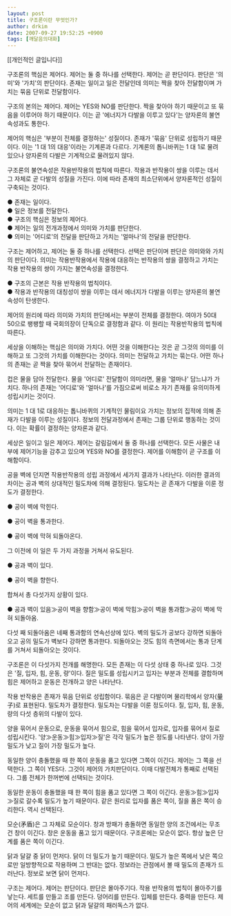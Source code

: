 ```yaml
---
layout: post
title: 구조론이란 무엇인가?
author: drkim
date: 2007-09-27 19:52:25 +0900
tags: [깨달음의대화]
---
```

  
[[개인적인 글입니다]]  



            
                   
            			
           
			
   
			
           
           
			
   
			
           
            
           
			
   
			
           
           
			
   
			
           
            
            
              


구조론의 핵심은 제어다. 제어는 둘 중 하나를 선택한다. 제어는 곧 판단이다. 판단은 '의미'와 '가치'의 판단이다. 존재는 일이고 일은 전달인데 의미는 짝을 찾아 전달함이며 가치는 묶음 단위로 전달함이다. 

구조의 본의는 제어다. 제어는 YES와 NO를 판단한다. 짝을 찾아야 하기 때문이고 또 묶음을 이루어야 하기 때문이다. 이는 곧 '에너지가 다발을 이루고 있다'는 양자론의 불연속성과도 통한다. 

제어의 핵심은 '부분이 전체를 결정하는' 성질이다. 존재가 '묶음' 단위로 성립하기 때문이다. 이는 '1 대 1의 대응'이라는 기계론과 다르다. 기계론의 톱니바퀴는 1 대 1로 물려 있으나 양자론의 다발은 기계적으로 물려있지 않다.

구조론의 불연속성은 작용반작용의 법칙에 따른다. 작용과 반작용이 쌍을 이루는 데서 그 자체로 곧 다발의 성질을 가진다. 이에 따라 존재의 최소단위에서 양자론적인 성질이 구축되는 것이다. 

● 존재는 일이다.  
● 일은 정보를 전달한다.   
● 구조의 핵심은 정보의 제어다.   
● 제어는 일의 전개과정에서 의미와 가치를 판단한다.   
● 의미는 '어디로'의 전달을 판단하고 가치는 '얼마나'의 전달을 판단한다. 

구조는 제어하고, 제어는 둘 중 하나를 선택한다. 선택은 판단이며 판단은 의미와와 가치의 판단이다. 의미는 작용반작용에서 작용에 대응하는 반작용의 쌍을 결정하고 가치는 작용 반작용의 쌍이 가지는 불연속성을 결정한다. 

● 구조의 근본은 작용 반작용의 법칙이다.  
● 작용과 반작용의 대칭성이 쌍을 이루는 데서 에너지가 다발을 이루는 양자론의 불연속성이 탄생한다. 

제어의 원리에 따라 의미와 가치의 판단에서는 부분이 전체를 결정한다. 여야가 50대 50으로 팽팽할 때 국회의장이 단독으로 결정함과 같다. 이 원리는 작용반작용의 법칙에 따른다. 

세상을 이해하는 핵심은 의미와 가치다. 어떤 것을 이해한다는 것은 곧 그것의 의미를 이해하고 또 그것의 가치를 이해한다는 것이다. 의미는 전달하고 가치는 묶는다. 어떤 하나의 존재는 곧 짝을 찾아 묶어서 전달하는 존재이다. 

컵은 물을 담아 전달한다. 물을 '어디로' 전달함이 의미라면, 물을 '얼마나' 담느냐가 가치다. 하나의 존재는 '어디로'와 '얼마나'를 가짐으로써 비로소 자기 존재를 유의미하게 성립시키는 것이다. 

의미는 1 대 1로 대응하는 톱니바퀴의 기계적인 물림이요 가치는 정보의 집적에 의해 존재가 다발을 이루는 성질이다. 정보의 전달과정에서 존재는 그룹 단위로 행동하는 것이다. 이는 확률이 결정하는 양자론과 같다. 

세상은 일이고 일은 제어다. 제어는 갈림길에서 둘 중 하나를 선택한다. 모든 사물은 내부에 제어기능을 감추고 있으며 YES와 NO를 결정한다. 제어를 이해함이 곧 구조를 이해함이다. 

공을 벽에 던지면 작용반작용의 성립 과정에서 세가지 결과가 나타난다. 이러한 결과의 차이는 공과 벽의 상대적인 밀도차에 의해 결정된다. 밀도차는 곧 존재가 다발을 이룬 정도가 결정한다. 

● 공이 벽에 막힌다.
              
● 공이 벽을 통과한다.
             
● 공이 벽에 막혀 되돌아온다.   


그 이전에 이 일은 두 가지 과정을 거쳐서 유도된다. 

● 공과 벽이 있다.
              
● 공이 벽을 향한다. 

합쳐서 총 다섯가지 상황이 있다. 

● 공과 벽이 있음≫공이 벽을 향함≫공이 벽에 막힘≫공이 벽을 통과함≫공이 벽에 막혀 되돌아옴.

다섯 째 되돌아옴은 네째 통과함의 연속선상에 있다. 벽의 밀도가 공보다 강하면 되돌아오고 공의 밀도가 벽보다 강하면 통과한다. 되돌아오는 것도 힘의 측면에서는 통과 단계를 거쳐서 되돌아오는 것이다. 

구조론은 이 다섯가지 전개를 해명한다. 모든 존재는 이 다섯 상태 중 하나로 있다. 그것은 '질, 입자, 힘, 운동, 량'이다. 질은 밀도를 성립시키고 입자는 부분과 전체를 결합하며 힘은 제어하고 운동은 전개하고 양은 나타난다. 

작용 반작용은 존재가 묶음 단위로 성립함이다. 묶음은 곧 다발이며 물리학에서 양자(量子)로 표현된다. 밀도차가 결정한다. 밀도차는 다발을 이룬 정도이다. 질, 입자, 힘, 운동, 량의 다섯 층위의 다발이 있다. 

양을 묶어서 운동으로, 운동을 묶어서 힘으로, 힘을 묶어서 입자로, 입자를 묶어서 질로 성립시킨다. '양≫운동≫힘≫입자≫질'은 각각 밀도가 높은 정도를 나타낸다. 양이 가장 밀도가 낮고 질이 가장 밀도가 높다. 

동일한 양이 충돌했을 때 한 쪽이 운동을 품고 있다면 그쪽이 이긴다. 제어는 그 쪽을 선택한다. 그 쪽이 YES다. 그것이 제어의 가치판단이다. 이때 다발전체가 통째로 선택된다. 그룹 전체가 한꺼번에 선택되는 것이다. 

동일한 운동이 충돌했을 때 한 쪽이 힘을 품고 있다면 그 쪽이 이긴다. 운동≫힘≫입자≫질로 갈수록 밀도가 높기 때문이다. 같은 원리로 입자를 품은 쪽이, 질을 품은 쪽이 승리한다. 역시 선택된다. 

모순(矛盾)은 그 자체로 모순이다. 창과 방패가 충돌하면 동일한 양의 조건에서는 무조건 창이 이긴다. 창은 운동을 품고 있기 때문이다. 구조론에는 모순이 없다. 항상 높은 단계를 품은 쪽이 이긴다. 

닭과 달걀 중 닭이 먼저다. 닭이 더 밀도가 높기 때문이다. 밀도가 높은 쪽에서 낮은 쪽으로만 일방향적으로 작용하며 그 반대는 없다. 정보라는 관점에서 볼 때 밀도의 존재가 드러난다. 정보로 보면 닭이 먼저다. 

구조는 제어다. 제어는 판단이다. 판단은 몰아주기다. 작용 반작용의 법칙이 몰아주기를 낳는다. 세트를 만들고 조를 만든다. 덩어리를 만든다. 입체를 만든다. 중력을 만든다. 제어의 세계에는 모순이 없고 닭과 달걀의 패러독스가 없다.